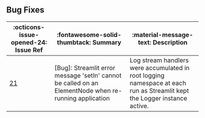 ## Bug Fixes

:octicons-issue-opened-24: Issue Ref | :fontawesome-solid-thumbtack: Summary | :material-message-text: Description
-|-|-
[21](https://github.com/deeplime-io/onecode/issues/21) | [Bug]: Streamlit error message 'setIn' cannot be called on an ElementNode when re-running application | Log stream handlers were accumulated in root logging namespace at each run as Streamlit kept the Logger instance active.
